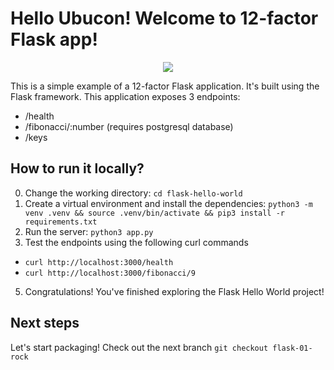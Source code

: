 # Hello Ubucon! Welcome to 12-factor Flask app!

<p align="center">
    <img src="https://encrypted-tbn0.gstatic.com/images?q=tbn:ANd9GcR7sHccHQUzTTgVX3-vKj2a-Sl1QniFKUvu2mQM1WJIRS0qmLD6V4AnSXVlRtCOlnK7exaAQiLhaDzORMCQfyfy_Oxi08PzT2Rm2aZuMo93vA">
</p>

This is a simple example of a 12-factor Flask application. It's built using the Flask framework.
This application exposes 3 endpoints:
- /health
- /fibonacci/:number (requires postgresql database)
- /keys

## How to run it locally?

0. Change the working directory: `cd flask-hello-world`
1. Create a virtual environment and install the dependencies: `python3 -m venv .venv && source .venv/bin/activate && pip3 install -r requirements.txt`
2. Run the server: `python3 app.py`
4. Test the endpoints using the following curl commands
  - `curl http://localhost:3000/health`
  - `curl http://localhost:3000/fibonacci/9`
5. Congratulations! You've finished exploring the Flask Hello World project!

## Next steps

Let's start packaging! Check out the next branch `git checkout flask-01-rock`
